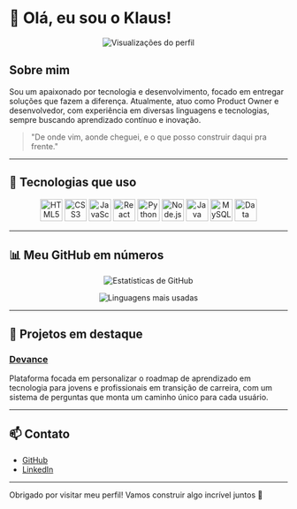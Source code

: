 # 👋 Olá, eu sou o Klaus!

<p align="center">
  <img src="https://komarev.com/ghpvc/?username=GregoryKz&color=blue" alt="Visualizações do perfil" />
</p>

## Sobre mim

Sou um apaixonado por tecnologia e desenvolvimento, focado em entregar soluções que fazem a diferença. Atualmente, atuo como Product Owner e desenvolvedor, com experiência em diversas linguagens e tecnologias, sempre buscando aprendizado contínuo e inovação.

> "De onde vim, aonde cheguei, e o que posso construir daqui pra frente."

---

## 🚀 Tecnologias que uso

<p align="center">
  <img alt="HTML5" src="https://cdn.jsdelivr.net/gh/devicons/devicon/icons/html5/html5-original.svg" width="40" height="40"/>
  <img alt="CSS3" src="https://cdn.jsdelivr.net/gh/devicons/devicon/icons/css3/css3-original.svg" width="40" height="40"/>
  <img alt="JavaScript" src="https://cdn.jsdelivr.net/gh/devicons/devicon/icons/javascript/javascript-original.svg" width="40" height="40"/>
  <img alt="React" src="https://cdn.jsdelivr.net/gh/devicons/devicon/icons/react/react-original.svg" width="40" height="40"/>
  <img alt="Python" src="https://cdn.jsdelivr.net/gh/devicons/devicon/icons/python/python-original.svg" width="40" height="40"/>
  <img alt="Node.js" src="https://cdn.jsdelivr.net/gh/devicons/devicon/icons/nodejs/nodejs-original.svg" width="40" height="40"/>
  <img alt="Java" src="https://cdn.jsdelivr.net/gh/devicons/devicon/icons/java/java-original.svg" width="40" height="40"/>
  <img alt="MySQL" src="https://cdn.jsdelivr.net/gh/devicons/devicon/icons/mysql/mysql-original.svg" width="40" height="40"/>
  <img alt="Data Modeling" src="https://img.icons8.com/ios-filled/50/000000/database.png" width="40" height="40"/>
</p>

---

## 📊 Meu GitHub em números

<p align="center">
  <img src="https://github-readme-stats.vercel.app/api?username=GregoryKz&show_icons=true&theme=radical&hide_title=true" alt="Estatísticas de GitHub"/>
</p>

<p align="center">
  <img src="https://github-readme-stats.vercel.app/api/top-langs/?username=GregoryKz&layout=compact&theme=radical&hide_title=true" alt="Linguagens mais usadas"/>
</p>

---

## 💼 Projetos em destaque

### [Devance](https://devance.com.br)

Plataforma focada em personalizar o roadmap de aprendizado em tecnologia para jovens e profissionais em transição de carreira, com um sistema de perguntas que monta um caminho único para cada usuário.

---

## 📫 Contato

- [GitHub](https://github.com/GregoryKz)  
- [LinkedIn](https://www.linkedin.com/in/gregory-klaus-silva-pereira-4a0841228/)  

---

Obrigado por visitar meu perfil! Vamos construir algo incrível juntos 🚀

